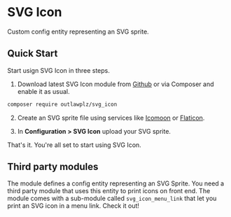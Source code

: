 # SVG Icon

Custom config entity representing an SVG sprite.

## Quick Start

Start usign SVG Icon in three steps.

1. Download latest SVG Icon module from [Github][007e628a] or via Composer and
enable it as usual.
  ```sh
  composer require outlawplz/svg_icon
  ```

2. Create an SVG sprite file using services like [Icomoon][ab7bbc6f] or
[Flaticon][53702462].

3. In **Configuration > SVG Icon** upload your SVG sprite.

That's it. You're all set to start using SVG Icon.

  [007e628a]: https://github.com/OutlawPlz/svg_icon "Github - SVG Icon"
  [ab7bbc6f]: https://icomoon.io/ "Icomoon"
  [53702462]: http://www.flaticon.com/ "Flaticon"

## Third party modules

The module defines a config entity representing an SVG Sprite. You need a third
party module that uses this entity to print icons on front end. The module
comes with a sub-module called `svg_icon_menu_link` that let you print an SVG
icon in a menu link. Check it out!
